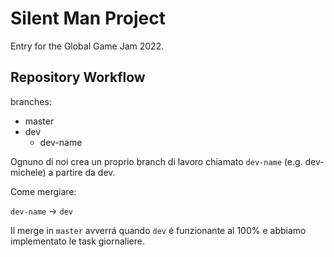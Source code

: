 # Silent Man Project

Entry for the Global Game Jam 2022.

## Repository Workflow

branches:

- master
- dev
  - dev-name

Ognuno di noi crea un proprio branch di lavoro chiamato `dev-name` (e.g. dev-michele) a partire da dev.

Come mergiare:

`dev-name` -> `dev`

Il merge in `master` avverrá quando `dev` é funzionante al 100% e abbiamo implementato le task giornaliere.